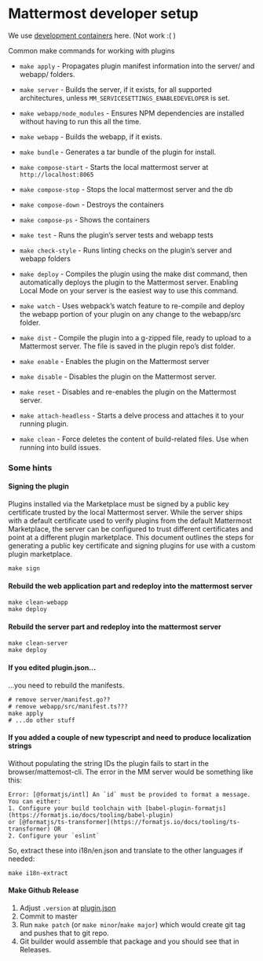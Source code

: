 # Mattermost developer setup

We use [development containers](https://containers.dev/) here. (Not work :( )

Common make commands for working with plugins 

- `make apply` - Propagates plugin manifest information into the server/ and webapp/ folders.
- `make server` - Builds the server, if it exists, for all supported architectures, unless `MM_SERVICESETTINGS_ENABLEDEVELOPER` is set.
- `make webapp/node_modules` - Ensures NPM dependencies are installed without having to run this all the time.
- `make webapp` - Builds the webapp, if it exists.
- `make bundle` - Generates a tar bundle of the plugin for install.

- `make compose-start` - Starts the local mattermost server at `http://localhost:8065`
- `make compose-stop` - Stops the local mattermost server and the db
- `make compose-down` - Destroys the containers
- `make compose-ps` - Shows the containers

- `make test` - Runs the plugin’s server tests and webapp tests
- `make check-style` - Runs linting checks on the plugin’s server and webapp folders
- `make deploy` - Compiles the plugin using the make dist command, then automatically deploys the plugin to the Mattermost server. Enabling Local Mode on your server is the easiest way to use this command.
- `make watch` - Uses webpack’s watch feature to re-compile and deploy the webapp portion of your plugin on any change to the webapp/src folder.
- `make dist` - Compile the plugin into a g-zipped file, ready to upload to a Mattermost server. The file is saved in the plugin repo’s dist folder.
- `make enable` - Enables the plugin on the Mattermost server
- `make disable` - Disables the plugin on the Mattermost server.
- `make reset` - Disables and re-enables the plugin on the Mattermost server.
- `make attach-headless` - Starts a delve process and attaches it to your running plugin.
- `make clean` - Force deletes the content of build-related files. Use when running into build issues.

### Some hints

#### Signing the plugin
Plugins installed via the Marketplace must be signed by a public key certificate trusted by the local Mattermost server.
While the server ships with a default certificate used to verify plugins from the default Mattermost Marketplace, 
the server can be configured to trust different certificates and point at a different plugin marketplace. 
This document outlines the steps for generating a public key certificate and signing plugins for use with a custom 
plugin marketplace.

```shell
make sign
```

#### Rebuild the web application part and redeploy into the mattermost server
```shell
make clean-webapp
make deploy
```

#### Rebuild the server part and redeploy into the mattermost server
```shell
make clean-server
make deploy
```

#### If you edited plugin.json...
...you need to rebuild the manifests.
```shell
# remove server/manifest.go??
# remove webapp/src/manifest.ts???
make apply
# ...do other stuff
```

#### If you added a couple of new typescript and need to produce localization strings
Without populating the string IDs the plugin fails to start in the browser/mattemost-cli. The error in the MM server would
be something like this:
```
Error: [@formatjs/intl] An `id` must be provided to format a message. You can either:
1. Configure your build toolchain with [babel-plugin-formatjs](https://formatjs.io/docs/tooling/babel-plugin)
or [@formatjs/ts-transformer](https://formatjs.io/docs/tooling/ts-transformer) OR
2. Configure your `eslint`
```

So, extract these into i18n/en.json and translate to the other languages if needed:
```shell
make i18n-extract
```

#### Make Github Release
1. Adjust `.version` at [plugin.json](plugin.json)
2. Commit to master
3. Run `make patch` (or `make minor`/`make major`) which would create git tag and pushes that to git repo.
4. Git builder would assemble that package and you should see that in Releases.
